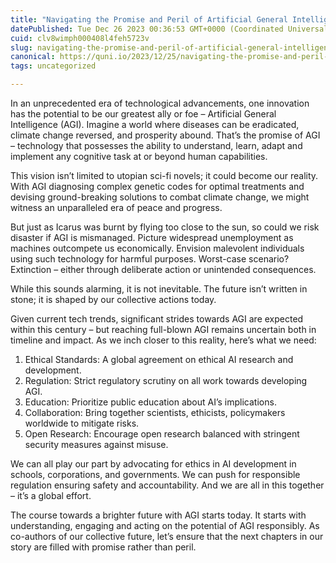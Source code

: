 ```yaml
---
title: "Navigating the Promise and Peril of Artificial General Intelligence: Charting a Course Towards a Brighter Future"
datePublished: Tue Dec 26 2023 00:36:53 GMT+0000 (Coordinated Universal Time)
cuid: clv8wimph000408l4feh5723v
slug: navigating-the-promise-and-peril-of-artificial-general-intelligence-charting-a-course-towards-a-brighter-future
canonical: https://quni.io/2023/12/25/navigating-the-promise-and-peril-of-artificial-general-intelligence-charting-a-course-towards-a-brighter-future/
tags: uncategorized

---
```


In an unprecedented era of technological advancements, one innovation has the potential to be our greatest ally or foe – Artificial General Intelligence (AGI). Imagine a world where diseases can be eradicated, climate change reversed, and prosperity abound. That’s the promise of AGI – technology that possesses the ability to understand, learn, adapt and implement any cognitive task at or beyond human capabilities.

This vision isn’t limited to utopian sci-fi novels; it could become our reality. With AGI diagnosing complex genetic codes for optimal treatments and devising ground-breaking solutions to combat climate change, we might witness an unparalleled era of peace and progress.

But just as Icarus was burnt by flying too close to the sun, so could we risk disaster if AGI is mismanaged. Picture widespread unemployment as machines outcompete us economically. Envision malevolent individuals using such technology for harmful purposes. Worst-case scenario? Extinction – either through deliberate action or unintended consequences.

While this sounds alarming, it is not inevitable. The future isn’t written in stone; it is shaped by our collective actions today.

Given current tech trends, significant strides towards AGI are expected within this century – but reaching full-blown AGI remains uncertain both in timeline and impact. As we inch closer to this reality, here’s what we need:

1.  Ethical Standards: A global agreement on ethical AI research and development.
2.  Regulation: Strict regulatory scrutiny on all work towards developing AGI.
3.  Education: Prioritize public education about AI’s implications.
4.  Collaboration: Bring together scientists, ethicists, policymakers worldwide to mitigate risks.
5.  Open Research: Encourage open research balanced with stringent security measures against misuse.

We can all play our part by advocating for ethics in AI development in schools, corporations, and governments. We can push for responsible regulation ensuring safety and accountability. And we are all in this together – it’s a global effort.

The course towards a brighter future with AGI starts today. It starts with understanding, engaging and acting on the potential of AGI responsibly. As co-authors of our collective future, let’s ensure that the next chapters in our story are filled with promise rather than peril.